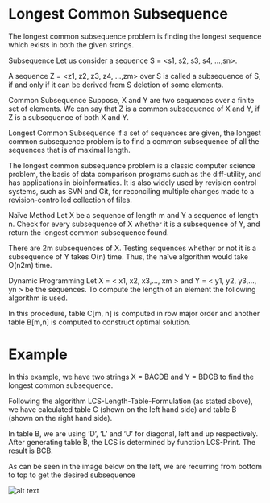 # Longest Common Subsequence

The longest common subsequence problem is finding the longest sequence 
which exists in both the given strings.

Subsequence
Let us consider a sequence S = <s1, s2, s3, s4, …,sn>.

A sequence Z = <z1, z2, z3, z4, …,zm> over S is called a subsequence of S, 
if and only if it can be derived from S deletion of some elements.

Common Subsequence
Suppose, X and Y are two sequences over a finite set of elements. 
We can say that Z is a common subsequence of X and Y, if Z is a subsequence of both X and Y.

Longest Common Subsequence
If a set of sequences are given, the longest common subsequence problem is to 
find a common subsequence of all the sequences that is of maximal length.

The longest common subsequence problem is a classic computer science problem, 
the basis of data comparison programs such as the diff-utility, and has applications 
in bioinformatics. It is also widely used by revision control systems, such as SVN 
and Git, for reconciling multiple changes made to a revision-controlled collection of files.

Naïve Method
Let X be a sequence of length m and Y a sequence of length n. Check for every subsequence 
of X whether it is a subsequence of Y, and return the longest common subsequence found.

There are 2m subsequences of X. Testing sequences whether or not it is a subsequence of Y 
takes O(n) time. Thus, the naïve algorithm would take O(n2m) time.

Dynamic Programming
Let X = < x1, x2, x3,…, xm > and Y = < y1, y2, y3,…, yn > be the sequences. 
To compute the length of an element the following algorithm is used.

In this procedure, table C[m, n] is computed in row major order and 
another table B[m,n] is computed to construct optimal solution.

# Example
In this example, we have two strings X = BACDB and Y = BDCB to find the longest common subsequence.

Following the algorithm LCS-Length-Table-Formulation (as stated above), we have calculated table C 
(shown on the left hand side) and table B (shown on the right hand side).

In table B, we are using ‘D’, ‘L’ and ‘U’ for diagonal, left and up
respectively. After generating table B, the LCS is determined by function LCS-Print. The result is BCB.

As can be seen in the image below on the left, we are recurring from bottom to top to get the desired subsequence

![alt text](https://www.tutorialspoint.com/design_and_analysis_of_algorithms/images/lcs.jpg)

